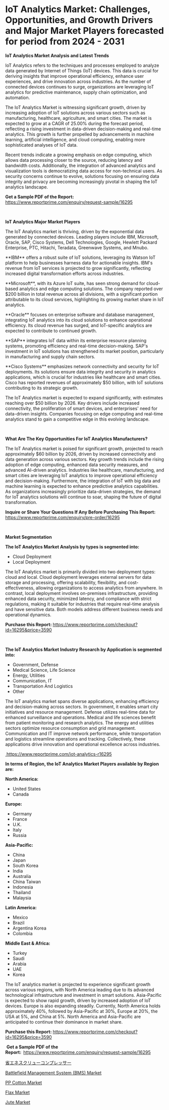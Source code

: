 <p><h1>IoT Analytics Market: Challenges, Opportunities, and Growth Drivers and Major Market Players forecasted for period from 2024 - 2031</h1></p><p><strong>IoT Analytics Market Analysis and Latest Trends</strong></p>
<p><p>IoT Analytics refers to the techniques and processes employed to analyze data generated by Internet of Things (IoT) devices. This data is crucial for deriving insights that improve operational efficiency, enhance user experiences, and drive innovation across industries. As the number of connected devices continues to surge, organizations are leveraging IoT analytics for predictive maintenance, supply chain optimization, and automation.</p><p>The IoT Analytics Market is witnessing significant growth, driven by increasing adoption of IoT solutions across various sectors such as manufacturing, healthcare, agriculture, and smart cities. The market is expected to grow at a CAGR of 25.00% during the forecast period, reflecting a rising investment in data-driven decision-making and real-time analytics. This growth is further propelled by advancements in machine learning, artificial intelligence, and cloud computing, enabling more sophisticated analyses of IoT data.</p><p>Recent trends indicate a growing emphasis on edge computing, which allows data processing closer to the source, reducing latency and bandwidth costs. Additionally, the integration of advanced analytics and visualization tools is democratizing data access for non-technical users. As security concerns continue to evolve, solutions focusing on ensuring data integrity and privacy are becoming increasingly pivotal in shaping the IoT analytics landscape.</p></p>
<p><strong>Get a Sample PDF of the Report:&nbsp;</strong> <a href="https://www.reportprime.com/enquiry/request-sample/16295">https://www.reportprime.com/enquiry/request-sample/16295</a></p>
<p>&nbsp;</p>
<p><strong>IoT Analytics Major Market Players</strong></p>
<p><p>The IoT Analytics market is thriving, driven by the exponential data generated by connected devices. Leading players include IBM, Microsoft, Oracle, SAP, Cisco Systems, Dell Technologies, Google, Hewlett Packard Enterprise, PTC, Hitachi, Teradata, Greenwave Systems, and Mnubo.</p><p>**IBM** offers a robust suite of IoT solutions, leveraging its Watson IoT platform to help businesses harness data for actionable insights. IBM's revenue from IoT services is projected to grow significantly, reflecting increased digital transformation efforts across industries.</p><p>**Microsoft**, with its Azure IoT suite, has seen strong demand for cloud-based analytics and edge computing solutions. The company reported over $200 billion in total revenue across all divisions, with a significant portion attributable to its cloud services, highlighting its growing market share in IoT analytics.</p><p>**Oracle** focuses on enterprise software and database management, integrating IoT analytics into its cloud solutions to enhance operational efficiency. Its cloud revenue has surged, and IoT-specific analytics are expected to contribute to continued growth.</p><p>**SAP** integrates IoT data within its enterprise resource planning systems, promoting efficiency and real-time decision-making. SAP's investment in IoT solutions has strengthened its market position, particularly in manufacturing and supply chain sectors.</p><p>**Cisco Systems** emphasizes network connectivity and security for IoT deployments. Its solutions ensure data integrity and security in analytics applications, which is crucial for industries like healthcare and smart cities. Cisco has reported revenues of approximately $50 billion, with IoT solutions contributing to its strategic growth.</p><p>The IoT Analytics market is expected to expand significantly, with estimates reaching over $50 billion by 2026. Key drivers include increased connectivity, the proliferation of smart devices, and enterprises' need for data-driven insights. Companies focusing on edge computing and real-time analytics stand to gain a competitive edge in this evolving landscape.</p></p>
<p>&nbsp;</p>
<p><strong>What Are The Key Opportunities For IoT Analytics Manufacturers?</strong></p>
<p><p>The IoT Analytics market is poised for significant growth, projected to reach approximately $60 billion by 2026, driven by increased connectivity and data generation across various sectors. Key growth trends include the rising adoption of edge computing, enhanced data security measures, and advanced AI-driven analytics. Industries like healthcare, manufacturing, and smart cities are leveraging IoT analytics to improve operational efficiency and decision-making. Furthermore, the integration of IoT with big data and machine learning is expected to enhance predictive analytics capabilities. As organizations increasingly prioritize data-driven strategies, the demand for IoT analytics solutions will continue to soar, shaping the future of digital transformation.</p></p>
<p><strong>Inquire or Share Your Questions If Any Before Purchasing This Report:</strong> <a href="https://www.reportprime.com/enquiry/pre-order/16295">https://www.reportprime.com/enquiry/pre-order/16295</a></p>
<p>&nbsp;</p>
<p><strong>Market Segmentation</strong></p>
<p><strong>The IoT Analytics Market Analysis by types is segmented into:</strong></p>
<p><ul><li>Cloud Deployment</li><li>Local Deployment</li></ul></p>
<p><p>The IoT Analytics market is primarily divided into two deployment types: cloud and local. Cloud deployment leverages external servers for data storage and processing, offering scalability, flexibility, and cost-effectiveness, allowing organizations to access analytics from anywhere. In contrast, local deployment involves on-premises infrastructure, providing enhanced data security, minimized latency, and compliance with strict regulations, making it suitable for industries that require real-time analysis and have sensitive data. Both models address different business needs and operational dynamics.</p></p>
<p><strong>Purchase this Report:&nbsp;</strong><a href="https://www.reportprime.com/checkout?id=16295&price=3590">https://www.reportprime.com/checkout?id=16295&price=3590</a></p>
<p>&nbsp;</p>
<p><strong>The IoT Analytics Market Industry Research by Application is segmented into:</strong></p>
<p><ul><li>Government, Defense</li><li>Medical Science, Life Science</li><li>Energy, Utilities</li><li>Communication, IT</li><li>Transportation And Logistics</li><li>Other</li></ul></p>
<p><p>The IoT analytics market spans diverse applications, enhancing efficiency and decision-making across sectors. In government, it enables smart city initiatives and resource management. Defense utilizes real-time data for enhanced surveillance and operations. Medical and life sciences benefit from patient monitoring and research analytics. The energy and utilities sectors optimize resource consumption and grid management. Communication and IT improve network performance, while transportation and logistics streamline operations and tracking. Collectively, these applications drive innovation and operational excellence across industries.</p></p>
<p><a href="https://www.reportprime.com/iot-analytics-r16295">&nbsp;https://www.reportprime.com/iot-analytics-r16295</a></p>
<p><strong>In terms of Region, the IoT Analytics Market Players available by Region are:</strong></p>
<p>
    <p> <strong> North America: </strong>
        <ul>
            <li>United States</li>
            <li>Canada</li>
        </ul>
        </p> 
    <p> <strong> Europe: </strong>
        <ul>
            <li>Germany</li>
            <li>France</li>
            <li>U.K.</li>
            <li>Italy</li>
            <li>Russia</li>
        </ul>
        </p> 
    <p> <strong> Asia-Pacific: </strong>
        <ul>
            <li>China</li>
            <li>Japan</li>
            <li>South Korea</li>
            <li>India</li>
            <li>Australia</li>
            <li>China Taiwan</li>
            <li>Indonesia</li>
            <li>Thailand</li>
            <li>Malaysia</li>
        </ul>
        </p> 
    <p> <strong> Latin America: </strong>
        <ul>
            <li>Mexico</li>
            <li>Brazil</li>
            <li>Argentina Korea</li>
            <li>Colombia</li>
        </ul>
        </p> 
    <p> <strong> Middle East & Africa: </strong>
        <ul>
            <li>Turkey</li>
            <li>Saudi</li>
            <li>Arabia</li>
            <li>UAE</li>
            <li>Korea</li>
        </ul>
    </p>
    </p>
<p><p>The IoT analytics market is projected to experience significant growth across various regions, with North America leading due to its advanced technological infrastructure and investment in smart solutions. Asia-Pacific is expected to show rapid growth, driven by increased adoption of IoT devices. Europe is also expanding steadily. Currently, North America holds approximately 40%, followed by Asia-Pacific at 30%, Europe at 20%, the USA at 5%, and China at 5%. North America and Asia-Pacific are anticipated to continue their dominance in market share.</p></p>
<p><strong>Purchase this Report: </strong><a href="https://www.reportprime.com/checkout?id=16295&price=3590">https://www.reportprime.com/checkout?id=16295&price=3590</a></p>
<p>&nbsp;<strong>Get a Sample PDF of the Report:&nbsp;&nbsp;</strong><a href="https://www.reportprime.com/enquiry/request-sample/16295">https://www.reportprime.com/enquiry/request-sample/16295</a></p>
<p><strong></strong></p>
<p><p><a href="https://medium.com/@henriettemills1/energy-saving-screw-compressor-market-%E3%81%AE%E3%82%B0%E3%83%AD%E3%83%BC%E3%83%90%E3%83%AB%E5%B8%82%E5%A0%B4%E6%A6%82%E8%A6%81%E3%81%AF-%E4%B8%96%E7%95%8C%E3%81%8A%E3%82%88%E3%81%B3%E4%B8%BB%E8%A6%81%E5%B8%82%E5%A0%B4%E3%81%AB%E3%81%8A%E3%81%91%E3%82%8B%E6%A5%AD%E7%95%8C%E3%81%AB%E5%BD%B1%E9%9F%BF%E3%82%92%E4%B8%8E%E3%81%88%E3%82%8B%E4%B8%BB%E8%A6%81%E3%81%AA%E3%83%88%E3%83%AC%E3%83%B3%E3%83%89%E3%81%AB%E3%81%A4%E3%81%84%E3%81%A6-%E7%8B%AC%E8%87%AA%E3%81%AE%E8%A6%96%E7%82%B9%E3%82%92%E6%8F%90%E4%BE%9B%E3%81%97%E3%81%BE%E3%81%99-bf586035cd5e">省エネスクリューコンプレッサー</a></p><p><a href="https://issuu.com/reportprime-2/docs/battlefield-management-system-bms-m_33e9585197433e">Battlefield Management System (BMS) Market</a></p><p><a href="https://medium.com/@lawandasudgd/market-forecasting-change-global-pp-cotton-market-dynamics-and-future-trends-2024-2031-edac3d3bcdc6">PP Cotton Market</a></p><p><a href="https://www.linkedin.com/pulse/global-flax-market-focus-product-type-fiberflaxseed-flaxseed-rpaze?trackingId=%2FcSnr28wTyCvuKNolbm9tw%3D%3D">Flax Market</a></p><p><a href="https://www.linkedin.com/pulse/jute-market-size-share-trends-analysis-report-product-odwie?trackingId=URyel4MWRvWGV%2F6R3%2BdUBQ%3D%3D">Jute Market</a></p></p>